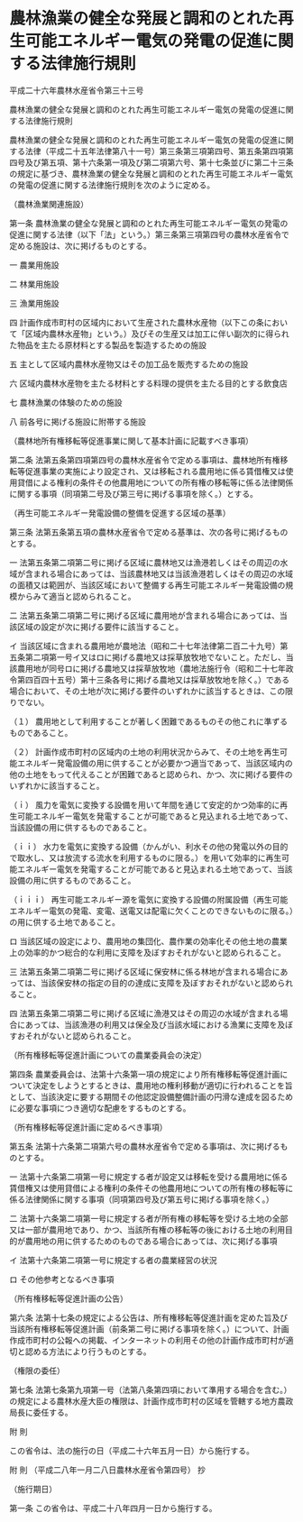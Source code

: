 # 農林漁業の健全な発展と調和のとれた再生可能エネルギー電気の発電の促進に関する法律施行規則

平成二十六年農林水産省令第三十三号

農林漁業の健全な発展と調和のとれた再生可能エネルギー電気の発電の促進に関する法律施行規則

農林漁業の健全な発展と調和のとれた再生可能エネルギー電気の発電の促進に関する法律（平成二十五年法律第八十一号）第三条第三項第四号、第五条第四項第四号及び第五項、第十六条第一項及び第二項第六号、第十七条並びに第二十三条の規定に基づき、農林漁業の健全な発展と調和のとれた再生可能エネルギー電気の発電の促進に関する法律施行規則を次のように定める。

（農林漁業関連施設）

第一条 農林漁業の健全な発展と調和のとれた再生可能エネルギー電気の発電の促進に関する法律（以下「法」という。）第三条第三項第四号の農林水産省令で定める施設は、次に掲げるものとする。

一 農業用施設

二 林業用施設

三 漁業用施設

四 計画作成市町村の区域内において生産された農林水産物（以下この条において「区域内農林水産物」という。）及びその生産又は加工に伴い副次的に得られた物品を主たる原材料とする製品を製造するための施設

五 主として区域内農林水産物又はその加工品を販売するための施設

六 区域内農林水産物を主たる材料とする料理の提供を主たる目的とする飲食店

七 農林漁業の体験のための施設

八 前各号に掲げる施設に附帯する施設

（農林地所有権移転等促進事業に関して基本計画に記載すべき事項）

第二条 法第五条第四項第四号の農林水産省令で定める事項は、農林地所有権移転等促進事業の実施により設定され、又は移転される農用地に係る賃借権又は使用貸借による権利の条件その他農用地についての所有権の移転等に係る法律関係に関する事項（同項第二号及び第三号に掲げる事項を除く。）とする。

（再生可能エネルギー発電設備の整備を促進する区域の基準）

第三条 法第五条第五項の農林水産省令で定める基準は、次の各号に掲げるものとする。

一 法第五条第二項第二号に掲げる区域に農林地又は漁港若しくはその周辺の水域が含まれる場合にあっては、当該農林地又は当該漁港若しくはその周辺の水域の面積又は範囲が、当該区域において整備する再生可能エネルギー発電設備の規模からみて適当と認められること。

二 法第五条第二項第二号に掲げる区域に農用地が含まれる場合にあっては、当該区域の設定が次に掲げる要件に該当すること。

イ 当該区域に含まれる農用地が農地法（昭和二十七年法律第二百二十九号）第五条第二項第一号イ又はロに掲げる農地又は採草放牧地でないこと。ただし、当該農用地が同号ロに掲げる農地又は採草放牧地（農地法施行令（昭和二十七年政令第四百四十五号）第十三条各号に掲げる農地又は採草放牧地を除く。）である場合において、その土地が次に掲げる要件のいずれかに該当するときは、この限りでない。

（１） 農用地として利用することが著しく困難であるものその他これに準ずるものであること。

（２） 計画作成市町村の区域内の土地の利用状況からみて、その土地を再生可能エネルギー発電設備の用に供することが必要かつ適当であって、当該区域内の他の土地をもって代えることが困難であると認められ、かつ、次に掲げる要件のいずれかに該当すること。

（ｉ） 風力を電気に変換する設備を用いて年間を通じて安定的かつ効率的に再生可能エネルギー電気を発電することが可能であると見込まれる土地であって、当該設備の用に供するものであること。

（ｉｉ） 水力を電気に変換する設備（かんがい、利水その他の発電以外の目的で取水し、又は放流する流水を利用するものに限る。）を用いて効率的に再生可能エネルギー電気を発電することが可能であると見込まれる土地であって、当該設備の用に供するものであること。

（ｉｉｉ） 再生可能エネルギー源を電気に変換する設備の附属設備（再生可能エネルギー電気の発電、変電、送電又は配電に欠くことのできないものに限る。）の用に供する土地であること。

ロ 当該区域の設定により、農用地の集団化、農作業の効率化その他土地の農業上の効率的かつ総合的な利用に支障を及ぼすおそれがないと認められること。

三 法第五条第二項第二号に掲げる区域に保安林に係る林地が含まれる場合にあっては、当該保安林の指定の目的の達成に支障を及ぼすおそれがないと認められること。

四 法第五条第二項第二号に掲げる区域に漁港又はその周辺の水域が含まれる場合にあっては、当該漁港の利用又は保全及び当該水域における漁業に支障を及ぼすおそれがないと認められること。

（所有権移転等促進計画についての農業委員会の決定）

第四条 農業委員会は、法第十六条第一項の規定により所有権移転等促進計画について決定をしようとするときは、農用地の権利移動が適切に行われることを旨として、当該決定に要する期間その他認定設備整備計画の円滑な達成を図るために必要な事項につき適切な配慮をするものとする。

（所有権移転等促進計画に定めるべき事項）

第五条 法第十六条第二項第六号の農林水産省令で定める事項は、次に掲げるものとする。

一 法第十六条第二項第一号に規定する者が設定又は移転を受ける農用地に係る賃借権又は使用貸借による権利の条件その他農用地についての所有権の移転等に係る法律関係に関する事項（同項第四号及び第五号に掲げる事項を除く。）

二 法第十六条第二項第一号に規定する者が所有権の移転等を受ける土地の全部又は一部が農用地であり、かつ、当該所有権の移転等の後における土地の利用目的が農用地の用に供するためのものである場合にあっては、次に掲げる事項

イ 法第十六条第二項第一号に規定する者の農業経営の状況

ロ その他参考となるべき事項

（所有権移転等促進計画の公告）

第六条 法第十七条の規定による公告は、所有権移転等促進計画を定めた旨及び当該所有権移転等促進計画（前条第二号に掲げる事項を除く。）について、計画作成市町村の公報への掲載、インターネットの利用その他の計画作成市町村が適切と認める方法により行うものとする。

（権限の委任）

第七条 法第七条第九項第一号（法第八条第四項において準用する場合を含む。）の規定による農林水産大臣の権限は、計画作成市町村の区域を管轄する地方農政局長に委任する。

附 則

この省令は、法の施行の日（平成二十六年五月一日）から施行する。

附 則 （平成二八年一月二八日農林水産省令第四号） 抄

（施行期日）

第一条 この省令は、平成二十八年四月一日から施行する。
